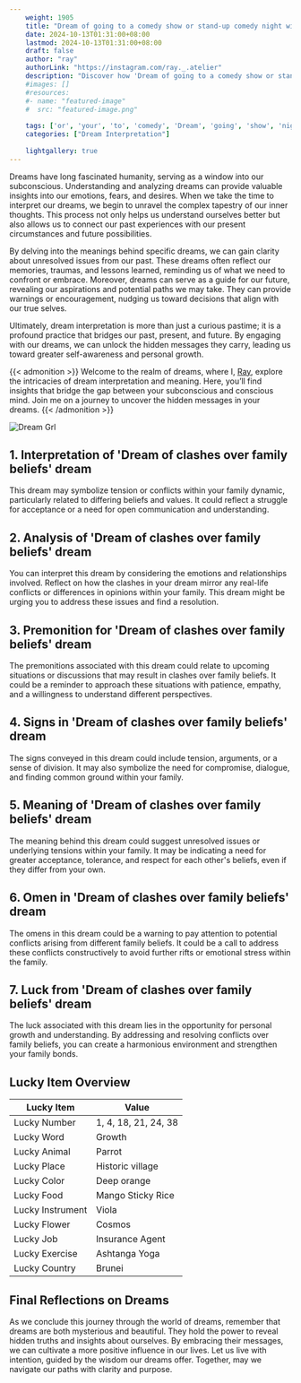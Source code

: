 ```yaml
---
    weight: 1905
    title: "Dream of going to a comedy show or stand-up comedy night with your boyfriend"  # Assuming 'title' column exists
    date: 2024-10-13T01:31:00+08:00
    lastmod: 2024-10-13T01:31:00+08:00
    draft: false
    author: "ray"
    authorLink: "https://instagram.com/ray._.atelier"
    description: "Discover how 'Dream of going to a comedy show or stand-up comedy night with your boyfriend' can interpret your future and uncover its significant meanings in your life."
    #images: []
    #resources:
    #- name: "featured-image"
    #  src: "featured-image.png"
    
    tags: ['or', 'your', 'to', 'comedy', 'Dream', 'going', 'show', 'night', 'a', 'boyfriend', 'of', 'with', 'stand-up']
    categories: ["Dream Interpretation"]
    
    lightgallery: true
---
```

    
Dreams have long fascinated humanity, serving as a window into our subconscious. Understanding and analyzing dreams can provide valuable insights into our emotions, fears, and desires. When we take the time to interpret our dreams, we begin to unravel the complex tapestry of our inner thoughts. This process not only helps us understand ourselves better but also allows us to connect our past experiences with our present circumstances and future possibilities.

By delving into the meanings behind specific dreams, we can gain clarity about unresolved issues from our past. These dreams often reflect our memories, traumas, and lessons learned, reminding us of what we need to confront or embrace. Moreover, dreams can serve as a guide for our future, revealing our aspirations and potential paths we may take. They can provide warnings or encouragement, nudging us toward decisions that align with our true selves.

Ultimately, dream interpretation is more than just a curious pastime; it is a profound practice that bridges our past, present, and future. By engaging with our dreams, we can unlock the hidden messages they carry, leading us toward greater self-awareness and personal growth.

{{< admonition >}}
Welcome to the realm of dreams, where I, [Ray](https://instagram.com/ray._.atelier), explore the intricacies of dream interpretation and meaning. Here, you’ll find insights that bridge the gap between your subconscious and conscious mind. Join me on a journey to uncover the hidden messages in your dreams.
{{< /admonition >}}

![Dream Grl](https://cdn.pixabay.com/photo/2017/11/02/03/35/gothic-2910057_1280.jpg "Dream Grl")

## 1. Interpretation of 'Dream of clashes over family beliefs' dream
 This dream may symbolize tension or conflicts within your family dynamic, particularly related to differing beliefs and values. It could reflect a struggle for acceptance or a need for open communication and understanding.

## 2. Analysis of 'Dream of clashes over family beliefs' dream
 You can interpret this dream by considering the emotions and relationships involved. Reflect on how the clashes in your dream mirror any real-life conflicts or differences in opinions within your family. This dream might be urging you to address these issues and find a resolution.

## 3. Premonition for 'Dream of clashes over family beliefs' dream
 The premonitions associated with this dream could relate to upcoming situations or discussions that may result in clashes over family beliefs. It could be a reminder to approach these situations with patience, empathy, and a willingness to understand different perspectives.

## 4. Signs in 'Dream of clashes over family beliefs' dream
 The signs conveyed in this dream could include tension, arguments, or a sense of division. It may also symbolize the need for compromise, dialogue, and finding common ground within your family.

## 5. Meaning of 'Dream of clashes over family beliefs' dream
 The meaning behind this dream could suggest unresolved issues or underlying tensions within your family. It may be indicating a need for greater acceptance, tolerance, and respect for each other's beliefs, even if they differ from your own.

## 6. Omen in 'Dream of clashes over family beliefs' dream
 The omens in this dream could be a warning to pay attention to potential conflicts arising from different family beliefs. It could be a call to address these conflicts constructively to avoid further rifts or emotional stress within the family.

## 7. Luck from 'Dream of clashes over family beliefs' dream
 The luck associated with this dream lies in the opportunity for personal growth and understanding. By addressing and resolving conflicts over family beliefs, you can create a harmonious environment and strengthen your family bonds.

## Lucky Item Overview
| Lucky Item          | Value              |
|---------------|--------------------|
| Lucky Number        | 1, 4, 18, 21, 24, 38  |
| Lucky Word          | Growth |
| Lucky Animal        | Parrot |
| Lucky Place         | Historic village     |
| Lucky Color         | Deep orange     |
| Lucky Food          | Mango Sticky Rice      |
| Lucky Instrument    | Viola |
| Lucky Flower        | Cosmos    |
| Lucky Job           | Insurance Agent       |
| Lucky Exercise      | Ashtanga Yoga  |
| Lucky Country       | Brunei    |


##  Final Reflections on Dreams

As we conclude this journey through the world of dreams, remember that dreams are both mysterious and beautiful. They hold the power to reveal hidden truths and insights about ourselves. By embracing their messages, we can cultivate a more positive influence in our lives. Let us live with intention, guided by the wisdom our dreams offer. Together, may we navigate our paths with clarity and purpose.
